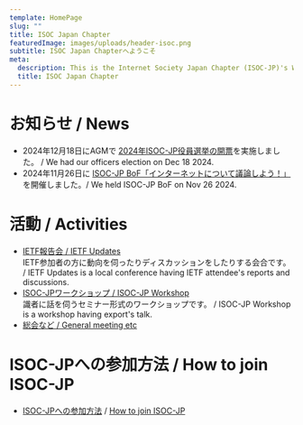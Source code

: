 ```yaml
---
template: HomePage
slug: ""
title: ISOC Japan Chapter
featuredImage: images/uploads/header-isoc.png
subtitle: ISOC Japan Chapterへようこそ
meta:
  description: This is the Internet Society Japan Chapter (ISOC-JP)'s Web Page.
  title: ISOC Japan Chapter
---
```


# お知らせ / News

* 2024年12月18日にAGMで [2024年ISOC-JP役員選挙の開票](https://isoc.jp/activities/2024agm-election-results/ "2024 election result")を実施しました。 / We had our officers election on Dec 18 2024.
* 2024年11月26日に [ISOC-JP BoF「インターネットについて議論しよう！」](https://isoc.jp/activities/isocjp_bof_iw2024/ "ISOC-JP BoF") を開催しました。/ We held ISOC-JP BoF on Nov 26 2024.


# 活動 / Activities

* [IETF報告会 / IETF Updates](https://isoc.jp/activities/ietf_updates/)<br>
IETF参加者の方に動向を伺ったりディスカッションをしたりする会合です。 / IETF Updates is a local conference having IETF attendee's reports and discussions.
* [ISOC-JPワークショップ / ISOC-JP Workshop](https://isoc.jp/activities/workshop/)<br>
識者に話を伺うセミナー形式のワークショップです。 / ISOC-JP Workshop is a workshop having export's talk.
* [総会など / General meeting etc](https://isoc.jp/activities/)<br>

# ISOC-JPへの参加方法 / How to join ISOC-JP

* [ISOC-JPへの参加方法](https://isoc.jp/joinus/) / [How to join ISOC-JP](https://isoc.jp/joinus/)
